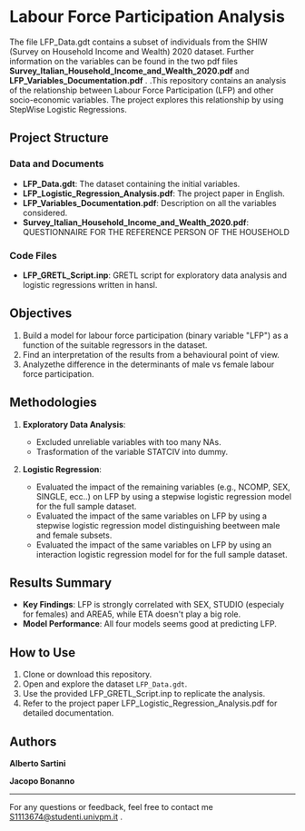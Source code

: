 # Labour Force Participation Analysis

The file LFP_Data.gdt contains a subset of individuals from the SHIW (Survey on Household Income and Wealth) 2020 dataset. Further information on the variables can be found in the two  pdf files **Survey_Italian_Household_Income_and_Wealth_2020.pdf** and **LFP_Variables_Documentation.pdf** . .This repository contains an  analysis of the relationship between Labour Force Participation (LFP) and other socio-economic variables. The project explores this relationship by using StepWise Logistic Regressions.

## Project Structure

### Data and Documents
- **LFP_Data.gdt**: The dataset containing the initial variables.
- **LFP_Logistic_Regression_Analysis.pdf**: The project paper in English.
- **LFP_Variables_Documentation.pdf**: Description on all the variables considered.
- **Survey_Italian_Household_Income_and_Wealth_2020.pdf**: QUESTIONNAIRE FOR THE REFERENCE PERSON OF THE HOUSEHOLD

### Code Files
- **LFP_GRETL_Script.inp**: GRETL script for exploratory data analysis and logistic regressions written in hansl.


## Objectives

1. Build a model for labour force participation (binary variable "LFP") as a function of the suitable regressors in the dataset.
2. Find an interpretation of the results from a behavioural point of view.
3. Analyzethe difference in the determinants of male vs female labour force participation.

## Methodologies

1. **Exploratory Data Analysis**:
   - Excluded unreliable variables with too many NAs.
   - Trasformation of the variable STATCIV into dummy.

2. **Logistic Regression**:
   - Evaluated the impact of the remaining variables (e.g., NCOMP, SEX, SINGLE, ecc..) on LFP by using  a stepwise logistic regression model for the full sample dataset.
   - Evaluated the impact of the same variables on LFP by using  a stepwise logistic regression model distinguishing beetween male and female subsets.
   - Evaluated the impact of the same variables on LFP by using an interaction logistic regression  model for for the full sample dataset.


    
## Results Summary

- **Key Findings**: LFP is strongly correlated with SEX, STUDIO (especialy for females) and AREA5, while ETA doesn't play a big role.
- **Model Performance**: All four models seems good at predicting LFP.

## How to Use

1. Clone or download this repository.
2. Open and explore the dataset `LFP_Data.gdt`.
3. Use the provided LFP_GRETL_Script.inp to replicate the analysis.
4. Refer to the project paper LFP_Logistic_Regression_Analysis.pdf  for detailed documentation.

## Authors


 **Alberto Sartini**
 
 **Jacopo Bonanno**

---

For any questions or feedback, feel free to contact me S1113674@studenti.univpm.it . 
